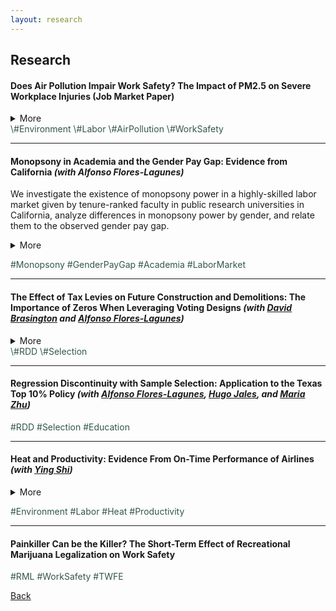 ```yaml
---
layout: research
---
```

## Research


#### Does Air Pollution Impair Work Safety? The Impact of PM2.5 on Severe Workplace Injuries (Job Market Paper)  
<details>
	<summary>More</summary>
	 
</details>
<span style="color: #31574a"> \#Environment \#Labor \#AirPollution \#WorkSafety </span>

---------------------------------------------------------------------------------------------


#### Monopsony in Academia and the Gender Pay Gap: Evidence from California *(with Alfonso Flores-Lagunes)*  
We investigate the existence of monopsony power in a highly-skilled labor market given by tenure-ranked faculty in public research universities in California, analyze differences in monopsony power by gender, and relate them to the observed gender pay gap.   
<details>
	<summary>More</summary>
	 We collect and use publicly-available information of faculty salaries in the University of California system and merge it with information obtained online on faculty characteristics, career trajectories, and research productivity indicators. We infer the university-level labor supply elasticity by estimating the elasticity of separation. To deal with the endogeneity of the salary in the separation equation, we employ instrumental variables exploiting exogenous variation in salaries driven by changes in school revenues and salary scales. We find evidence of monopsony power: the "exploitation rate", a common measure of monopsony power, is conservatively estimated at about 7% for tenure-track faculty. Full professors experience a higher rate of monopsony power than associate and assistant professors. Lastly, while the estimated monopsony power is not found to differ by gender for assistant and associate professors, it does so for full professors, with women facing a higher exploitation rate relative to males.
</details>

<span style="color: #31574a"> \#Monopsony \#GenderPayGap \#Academia \#LaborMarket </span>  

---------------------------------------------------------------------------------------------

#### The Effect of Tax Levies on Future Construction and Demolitions: The Importance of Zeros When Leveraging Voting Designs *(with [David Brasington](https://business.uc.edu/faculty-and-research/departments/economics/faculty/david-brasington.html) and [Alfonso Flores-Lagunes](https://aflores-lagunes.weebly.com))*  
<details>
	<summary>More</summary>
	 
</details>
<span style="color: #31574a"> \#RDD \#Selection </span>

---------------------------------------------------------------------------------------------

#### Regression Discontinuity with Sample Selection: Application to the Texas Top 10% Policy *(with [Alfonso Flores-Lagunes](https://aflores-lagunes.weebly.com), [Hugo Jales](https://sites.google.com/site/hugoborgesjales/home), and [Maria Zhu](http://www.mariazhu.com))*  

<span style="color: #31574a"> \#RDD \#Selection \#Education </span>

---------------------------------------------------------------------------------------------

#### Heat and Productivity: Evidence From On-Time Performance of Airlines *(with [Ying Shi](https://sites.google.com/site/yingandshi/home))*  

<details>
	<summary>More</summary>
	 
</details>

<span style="color: #31574a"> \#Environment \#Labor \#Heat \#Productivity </span>

---------------------------------------------------------------------------------------------

#### Painkiller Can be the Killer? The Short-Term Effect of Recreational Marijuana Legalization on Work Safety  
<span style="color: #31574a"> \#RML \#WorkSafety \#TWFE </span>


[Back](./)
